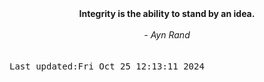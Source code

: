 
<div align="center"><b><span>Integrity is the ability to stand by an idea.</span></b><br><br><i> - Ayn Rand</i></div>
<br><br><kbd>Last updated:Fri Oct 25 12:13:11 2024</kbd>